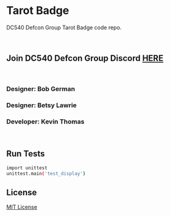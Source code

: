 # Tarot Badge
DC540 Defcon Group Tarot Badge code repo.

<br>

## Join DC540 Defcon Group Discord [HERE](https://discord.gg/TC9V9RCr5U)

<br>

### Designer: Bob German
### Designer: Betsy Lawrie
### Developer: Kevin Thomas

<br>

## Run Tests
```bash
import unittest
unittest.main('test_display')
```

## License
[MIT License](https://raw.githubusercontent.com/DC540-Nova/Tarot-Badge/main/LICENSE?token=GHSAT0AAAAAABXL4O6QYCDD22UFRDF4XLXMYXOK47A)
